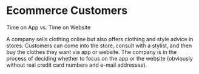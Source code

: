 # Ecommerce Customers
Time on App vs. Time on Website

A company sells clothing online but also offers clothing and style advice in stores. Customers can come into the store, consult with a stylist, and then buy the clothes they want via app or website. The company is in the process of deciding whether to focus on the app or the website (obviously without real credit card numbers and e-mail addresses).
